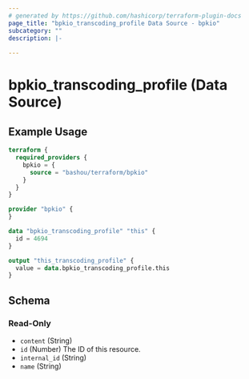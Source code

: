 ```yaml
---
# generated by https://github.com/hashicorp/terraform-plugin-docs
page_title: "bpkio_transcoding_profile Data Source - bpkio"
subcategory: ""
description: |-
  
---
```


# bpkio_transcoding_profile (Data Source)



## Example Usage

```terraform
terraform {
  required_providers {
    bpkio = {
      source = "bashou/terraform/bpkio"
    }
  }
}

provider "bpkio" {
}

data "bpkio_transcoding_profile" "this" {
  id = 4694
}

output "this_transcoding_profile" {
  value = data.bpkio_transcoding_profile.this
}
```

<!-- schema generated by tfplugindocs -->
## Schema

### Read-Only

- `content` (String)
- `id` (Number) The ID of this resource.
- `internal_id` (String)
- `name` (String)
